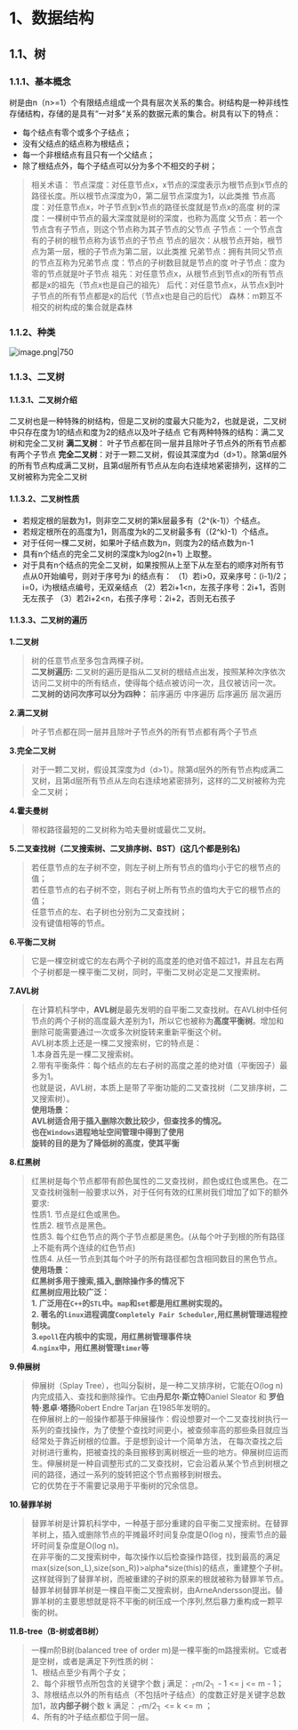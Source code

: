 # 1、数据结构

## 1.1、树
### 1.1.1、基本概念

树是由n（n>=1）个有限结点组成一个具有层次关系的集合。树结构是一种非线性存储结构，存储的是具有“一对多”关系的数据元素的集合。树具有以下的特点：

- 每个结点有零个或多个子结点；
- 没有父结点的结点称为根结点；
- 每一个非根结点有且只有一个父结点；
- 除了根结点外，每个子结点可以分为多个不相交的子树；

>相关术语：
	节点深度：对任意节点x，x节点的深度表示为根节点到x节点的路径长度。所以根节点深度为0，第二层节点深度为1，以此类推
	节点高度：对任意节点x，叶子节点到x节点的路径长度就是节点x的高度
	树的深度：一棵树中节点的最大深度就是树的深度，也称为高度
	父节点：若一个节点含有子节点，则这个节点称为其子节点的父节点
	子节点：一个节点含有的子树的根节点称为该节点的子节点
	节点的层次：从根节点开始，根节点为第一层，根的子节点为第二层，以此类推
	兄弟节点：拥有共同父节点的节点互称为兄弟节点
	度：节点的子树数目就是节点的度
	叶子节点：度为零的节点就是叶子节点
	祖先：对任意节点x，从根节点到节点x的所有节点都是x的祖先（节点x也是自己的祖先）
	后代：对任意节点x，从节点x到叶子节点的所有节点都是x的后代（节点x也是自己的后代）
	森林：m颗互不相交的树构成的集合就是森林
### 1.1.2、种类

![image.png|750](https://yancey-note-img.oss-cn-beijing.aliyuncs.com/202311160908220.png)

### 1.1.3、二叉树

#### 1.1.3.1、二叉树介绍
二叉树也是一种特殊的树结构，但是二叉树的度最大只能为2，也就是说，二叉树中只存在度为1的结点和度为2的结点以及叶子结点
它有两种特殊的结构：满二叉树和完全二叉树
**满二叉树**： 叶子节点都在同一层并且除叶子节点外的所有节点都有两个子节点
**完全二叉树**：对于一颗二叉树，假设其深度为d（d>1）。除第d层外的所有节点构成满二叉树，且第d层所有节点从左向右连续地紧密排列，这样的二叉树被称为完全二叉树

#### 1.1.3.2、二叉树性质

- 若规定根的层数为1，则非空二叉树的第k层最多有（2^(k-1)）个结点。
- 若规定根所在的高度为1，则高度为k的二叉树最多有（(2^k)-1）个结点。
- 对于任何一棵二叉树，如果叶子结点数为n，则度为2的结点数为n-1
- 具有n个结点的完全二叉树的深度k为log2(n+1) 上取整。
- 对于具有n个结点的完全二叉树，如果按照从上至下从左至右的顺序对所有节点从0开始编号，则对于序号为i 的结点有：
（1）若i>0，双亲序号：(i-1)/2；i=0，i为根结点编号，无双亲结点
（2）若2i+1<n，左孩子序号：2i+1，否则无左孩子
（3）若2i+2<n，右孩子序号：2i+2，否则无右孩子

#### 1.1.3.3、二叉树的遍历



**1.二叉树**

> 树的任意节点至多包含两棵子树。  
> **二叉树遍历:**  二叉树的遍历是指从二叉树的根结点出发，按照某种次序依次访问二叉树中的所有结点，使得每个结点被访问一次，且仅被访问一次。  
> **二叉树的访问次序可以分为四种：** 前序遍历 中序遍历 后序遍历 层次遍历

**2.满二叉树**

> 叶子节点都在同一层并且除叶子节点外的所有节点都有两个子节点

**3.完全二叉树**

> 对于一颗二叉树，假设其深度为d（d>1）。除第d层外的所有节点构成满二叉树，且第d层所有节点从左向右连续地紧密排列，这样的二叉树被称为完全二叉树；

**4.霍夫曼树**

> 带权路径最短的二叉树称为哈夫曼树或最优二叉树。

**5.二叉查找树（二叉搜索树、二叉排序树、BST）(这几个都是别名)**

> 若任意节点的左子树不空，则左子树上所有节点的值均小于它的根节点的值；  
> 若任意节点的右子树不空，则右子树上所有节点的值均大于它的根节点的值；  
> 任意节点的左、右子树也分别为二叉查找树；  
> 没有键值相等的节点。

**6.平衡二叉树**

> 它是一棵空树或它的左右两个子树的高度差的绝对值不超过1，并且左右两个子树都是一棵平衡二叉树，同时，平衡二叉树必定是二叉搜索树。

**7.AVL树**

> 在计算机科学中，**AVL树**是最先发明的自平衡二叉查找树。在AVL树中任何节点的两个子树的高度最大差别为1，所以它也被称为**高度平衡树**。增加和删除可能需要通过一次或多次树旋转来重新平衡这个树。  
> AVL树本质上还是一棵二叉搜索树，它的特点是：  
> 1.本身首先是一棵二叉搜索树。  
> 2.带有平衡条件：每个结点的左右子树的高度之差的绝对值（平衡因子）最多为1。  
> 也就是说，AVL树，本质上是带了平衡功能的二叉查找树（二叉排序树，二叉搜索树）。  
> **使用场景：**  
> **AVL树适合用于插入删除次数比较少，但查找多的情况。**  
> **也在`Windows`进程地址空间管理中得到了使用**  
> **旋转的目的是为了降低树的高度，使其平衡**

**8.红黑树**

> 红黑树是每个节点都带有颜色属性的二叉查找树，颜色或红色或黑色。在二叉查找树强制一般要求以外，对于任何有效的红黑树我们增加了如下的额外要求:  
> 性质1. 节点是红色或黑色。  
> 性质2. 根节点是黑色。  
> 性质3. 每个红色节点的两个子节点都是黑色。(从每个叶子到根的所有路径上不能有两个连续的红色节点)  
> 性质4. 从任一节点到其每个叶子的所有路径都包含相同数目的黑色节点。  
> **使用场景：**  
> **红黑树多用于搜索,插入,删除操作多的情况下**  
> **红黑树应用比较广泛：**  
> **1. 广泛用在`C++`的`STL`中。`map`和`set`都是用红黑树实现的。**  
> **2. 著名的`linux`进程调度`Completely Fair Scheduler`,用红黑树管理进程控制块。**  
> **3.`epoll`在内核中的实现，用红黑树管理事件块**  
> **4.`nginx`中，用红黑树管理`timer`等**

**9.伸展树**

> 伸展树（Splay Tree），也叫分裂树，是一种二叉排序树，它能在O(log n)内完成插入、查找和删除操作。它由**丹尼尔·斯立特**Daniel Sleator 和 **罗伯特·恩卓·塔扬**Robert Endre Tarjan 在1985年发明的。  
> 在伸展树上的一般操作都基于伸展操作：假设想要对一个二叉查找树执行一系列的查找操作，为了使整个查找时间更小，被查频率高的那些条目就应当经常处于靠近树根的位置。于是想到设计一个简单方法， 在每次查找之后对树进行重构，把被查找的条目搬移到离树根近一些的地方。伸展树应运而生。伸展树是一种自调整形式的二叉查找树，它会沿着从某个节点到树根之间的路径，通过一系列的旋转把这个节点搬移到树根去。  
> 它的优势在于不需要记录用于平衡树的冗余信息。

**10.替罪羊树**

> 替罪羊树是计算机科学中，一种基于部分重建的自平衡二叉搜索树。在替罪羊树上，插入或删除节点的平摊最坏时间复杂度是O(log n)，搜索节点的最坏时间复杂度是O(log n)。  
> 在非平衡的二叉搜索树中，每次操作以后检查操作路径，找到最高的满足max(size(son_L),size(son_R))>alpha*size(this)的结点，重建整个子树。这样就得到了替罪羊树，而被重建的子树的原来的根就被称为替罪羊节点。替罪羊树替罪羊树是一棵自平衡二叉搜索树，由ArneAndersson提出。替罪羊树的主要思想就是将不平衡的树压成一个序列,然后暴力重构成一颗平衡的树。

**11.B-tree（B-树或者B树）**

> 一棵m阶B树(balanced tree of order m)是一棵平衡的m路搜索树。它或者是空树，或者是满足下列性质的树：  
> 1、根结点至少有两个子女；  
> 2、每个非根节点所包含的关键字个数 j 满足：┌m/2┐ - 1 <= j <= m - 1；  
> 3、除根结点以外的所有结点（不包括叶子结点）的度数正好是关键字总数加1，故**内部子树**个数 k 满足：┌m/2┐ <= k <= m ；  
> 4、所有的叶子结点都位于同一层。